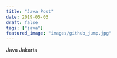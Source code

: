 ```yaml
---
title: "Java Post"
date: 2019-05-03
draft: false
tags: ["java"]
featured_image: "images/github_jump.jpg"
---
```

 
Java Jakarta




